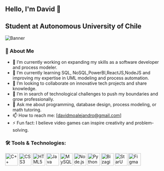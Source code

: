 ## Hello, I'm David 👋  
## Student at Autonomous University of Chile

![Banner](Banner.png)  

### 🚀 About Me  
- 🔭 I’m currently working on expanding my skills as a software developer and process modeler.  
- 🌱 I’m currently learning SQL, NoSQL,PowerBI,ReactJS,NodeJS and improving my expertise in UML modeling and process automation.  
- 👯 I’m looking to collaborate on innovative tech projects and share knowledge.  
- 🤔 I’m in search of technological challenges to push my boundaries and grow professionally.  
- 💬 Ask me about programming, database design, process modeling, or math tutoring.  
- 📫 How to reach me: [davidmoalejandro@gmail.com]  
- ⚡ Fun fact: I believe video games can inspire creativity and problem-solving.  


### 🛠️ Tools & Technologies:
<p align="left">
  <img src="https://cdn.jsdelivr.net/gh/devicons/devicon/icons/cplusplus/cplusplus-original.svg" alt="C++" width="40" height="40"/>
  <img src="https://cdn.jsdelivr.net/gh/devicons/devicon/icons/css3/css3-original.svg" alt="CSS3" width="40" height="40"/>
  <img src="https://cdn.jsdelivr.net/gh/devicons/devicon/icons/html5/html5-original.svg" alt="HTML5" width="40" height="40"/>
  <img src="https://cdn.jsdelivr.net/gh/devicons/devicon/icons/java/java-original.svg" alt="Java" width="40" height="40"/>
  <img src="https://cdn.jsdelivr.net/gh/devicons/devicon/icons/mysql/mysql-original.svg" alt="MySQL" width="40" height="40"/>
  <img src="https://cdn.jsdelivr.net/gh/devicons/devicon/icons/nodejs/nodejs-original.svg" alt="Node.js" width="40" height="40"/>
  <img src="https://cdn.jsdelivr.net/gh/devicons/devicon/icons/python/python-original.svg" alt="Python" width="40" height="40"/>
  <img src="https://upload.wikimedia.org/wikipedia/commons/f/fd/Bizagi_Logo.png" alt="Bizagi" width="40" height="40"/>
  <img src="https://staruml.io/images/staruml-logo.png" alt="StarUML" width="40" height="40"/>
  <img src="https://cdn.jsdelivr.net/gh/devicons/devicon/icons/figma/figma-original.svg" alt="Figma" width="40" height="40"/>
</p>



